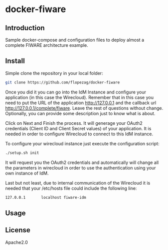 # docker-fiware

## Introduction

Sample docker-compose and configuration files to deploy almost a complete FIWARE architecture example.

## Install

Simple clone the repository in your local folder:

```bash
git clone https://github.com/flopezag/docker-fiware
```

Once you did it you can go into the IdM Instance and configure your application (in this case the Wirecloud). Remember that in this case you need to put the URL of the application <http://127.0.0.1> and the callback url <http://127.0.0.1/complete/fiware>. Leave the rest of questions without change. Optionally, you can provide some description just to know what is about.

Click on Next and Finish the process. It will generage your OAuth2 credentials (Client ID and Client Secret values) of your application. It is needed in order to configure Wirecloud to connect to this IdM instance.

To configure your wirecloud instance just execute the configuration script:

```bash
./setup.sh init
```

It will request you the OAuth2 credentials and automatically will change all the parameters in wirecloud in order to use the authentication using your own instance of IdM.

Last but not least, due to internal communication of the Wirecloud it is needed that your /etc/hosts file could include the following line:

```bash
127.0.0.1       localhost fiware-idm
```

## Usage

## License

Apache2.0